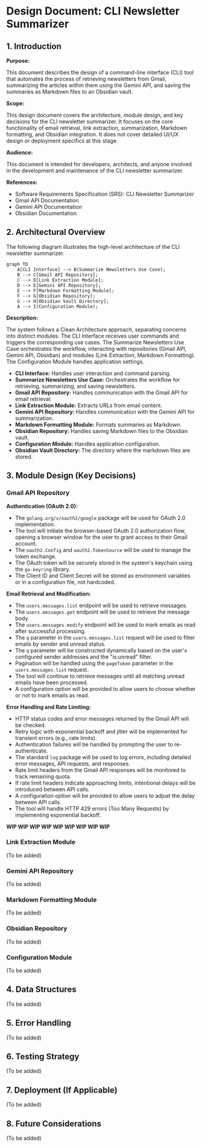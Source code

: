 # Design Document: CLI Newsletter Summarizer

## 1. Introduction

**Purpose:**

This document describes the design of a command-line interface (CLI) tool that automates the process of retrieving newsletters from Gmail, summarizing the articles within them using the Gemini API, and saving the summaries as Markdown files to an Obsidian vault.

**Scope:**

This design document covers the architecture, module design, and key decisions for the CLI newsletter summarizer. It focuses on the core functionality of email retrieval, link extraction, summarization, Markdown formatting, and Obsidian integration. It does not cover detailed UI/UX design or deployment specifics at this stage.

**Audience:**

This document is intended for developers, architects, and anyone involved in the development and maintenance of the CLI newsletter summarizer.

**References:**

* Software Requirements Specification (SRS): CLI Newsletter Summarizer
* Gmail API Documentation
* Gemini API Documentation
* Obsidian Documentation

## 2. Architectural Overview

The following diagram illustrates the high-level architecture of the CLI newsletter summarizer.

```mermaid
graph TD
    A[CLI Interface] --> B(Summarize Newsletters Use Case);
    B --> C[Gmail API Repository];
    C --> D[Link Extraction Module];
    D --> E[Gemini API Repository];
    E --> F[Markdown Formatting Module];
    F --> G[Obsidian Repository];
    G --> H[Obsidian Vault Directory];
    A --> I(Configuration Module);
```

**Description:**

The system follows a Clean Architecture approach, separating concerns into distinct modules. The CLI Interface receives user commands and triggers the corresponding use cases. The Summarize Newsletters Use Case orchestrates the workflow, interacting with repositories (Gmail API, Gemini API, Obsidian) and modules (Link Extraction, Markdown Formatting). The Configuration Module handles application settings.

* **CLI Interface:** Handles user interaction and command parsing.
* **Summarize Newsletters Use Case:** Orchestrates the workflow for retrieving, summarizing, and saving newsletters.
* **Gmail API Repository:** Handles communication with the Gmail API for email retrieval.
* **Link Extraction Module:** Extracts URLs from email content.
* **Gemini API Repository:** Handles communication with the Gemini API for summarization.
* **Markdown Formatting Module:** Formats summaries as Markdown.
* **Obsidian Repository:** Handles saving Markdown files to the Obsidian vault.
* **Configuration Module:** Handles application configuration.
* **Obsidian Vault Directory:** The directory where the markdown files are stored.

## 3. Module Design (Key Decisions)

### Gmail API Repository

**Authentication (OAuth 2.0):**

* The `golang.org/x/oauth2/google` package will be used for OAuth 2.0 implementation.
* The tool will initiate the browser-based OAuth 2.0 authorization flow, opening a browser window for the user to grant access to their Gmail account.
* The `oauth2.Config` and `oauth2.TokenSource` will be used to manage the token exchange.
* The OAuth token will be securely stored in the system's keychain using the `go-keyring` library.
* The Client ID and Client Secret will be stored as environment variables or in a configuration file, not hardcoded.

**Email Retrieval and Modification:**

* The `users.messages.list` endpoint will be used to retrieve messages.
* The `users.messages.get` endpoint will be used to retrieve the message body.
* The `users.messages.modify` endpoint will be used to mark emails as read after successful processing.
* The `q` parameter in the `users.messages.list` request will be used to filter emails by sender and unread status.
* The `q` parameter will be constructed dynamically based on the user's configured sender addresses and the "is:unread" filter.
* Pagination will be handled using the `pageToken` parameter in the `users.messages.list` request.
* The tool will continue to retrieve messages until all matching unread emails have been processed.
* A configuration option will be provided to allow users to choose whether or not to mark emails as read.

**Error Handling and Rate Limiting:**

* HTTP status codes and error messages returned by the Gmail API will be checked.
* Retry logic with exponential backoff and jitter will be implemented for transient errors (e.g., rate limits).
* Authentication failures will be handled by prompting the user to re-authenticate.
* The standard `log` package will be used to log errors, including detailed error messages, API requests, and responses.
* Rate limit headers from the Gmail API responses will be monitored to track remaining quota.
* If rate limit headers indicate approaching limits, intentional delays will be introduced between API calls.
* A configuration option will be provided to allow users to adjust the delay between API calls.
* The tool will handle HTTP 429 errors (Too Many Requests) by implementing exponential backoff.

**WIP WIP WIP WIP WIP WIP WIP WIP WIP**

### Link Extraction Module

(To be added)

### Gemini API Repository

(To be added)

### Markdown Formatting Module

(To be added)

### Obsidian Repository

(To be added)

### Configuration Module

(To be added)

## 4. Data Structures

(To be added)

## 5. Error Handling

(To be added)

## 6. Testing Strategy

(To be added)

## 7. Deployment (If Applicable)

(To be added)

## 8. Future Considerations

(To be added)
